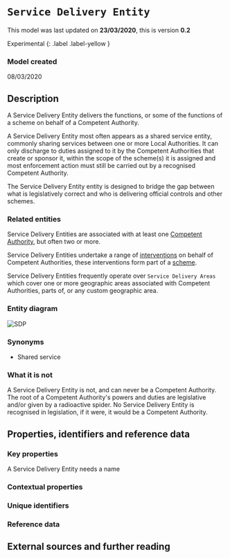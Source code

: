 # `Service Delivery Entity`
This model was last updated on **23/03/2020**, this is version **0.2**

Experimental
{: .label .label-yellow }

### Model created
08/03/2020

## Description
A Service Delivery Entity delivers the functions, or some of the functions of a scheme on behalf of a Competent Authority.

A Service Delivery Entity most often appears as a shared service entity, commonly sharing services between one or more Local Authorities. It can only discharge to duties assigned to it by the Competent Authorities that create or sponsor it, within the scope of the scheme(s) it is assigned and most enforcement action must still be carried out by a recognised Competent Authority.

The Service Delivery Entity entity is designed to bridge the gap between what is legislatively correct and who is delivering official controls and other schemes.

### Related entities
Service Delivery Entities are associated with at least one [Competent Authority](/enterprise-data-models/entities/competent-authority.html), but often two or more.

Service Delivery Entities undertake a range of [interventions](/enterprise-data-models/entities/intervention.html) on behalf of Competent Authorities, these interventions form part of a [scheme](enterprise-data-models/entities/scheme.html).

Service Delivery Entities frequently operate over `Service Delivery Areas` which cover one or more geographic areas associated with Competent Authorities, parts of, or any custom geographic area.

### Entity diagram
![SDP](/enterprise-data-models/entities/diagrams/SDP.png)

### Synonyms
-   Shared service

### What it is not
A Service Delivery Entity is not, and can never be a Competent Authority. The root of a Competent Authority's powers and duties are legislative and/or given by a radioactive spider. No Service Delivery Entity is recognised in legislation, if it were, it would be a Competent Authority.

## Properties, identifiers and reference data

### Key properties
A Service Delivery Entity needs a name

### Contextual properties

### Unique identifiers

### Reference data

## External sources and further reading
